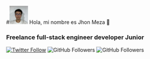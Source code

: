 #<img src="/Foto.jpg" alt="Texto alternativo" width="50" height="50"> Hola, mi nombre es Jhon Meza 👋

### Freelance full-stack engineer developer Junior


[![Twitter Follow](https://img.shields.io/twitter/follow/mouredev?style=social)](https://twitter.com/JhonMeza07)
![GitHub Followers](https://img.shields.io/github/followers/JhonMG07?style=social)
![GitHub Followers](https://img.shields.io/github/stars/JhonMG07?style=social)

<!--
**JhonMG07/JhonMG07** is a ✨ _special_ ✨ repository because its `README.md` (this file) appears on your GitHub profile.

Here are some ideas to get you started:

- 🔭 I’m currently working on ...
- 🌱 I’m currently learning ...
- 👯 I’m looking to collaborate on ...
- 🤔 I’m looking for help with ...
- 💬 Ask me about ...
- 📫 How to reach me: ...
- 😄 Pronouns: ...
- ⚡ Fun fact: ...
-->
